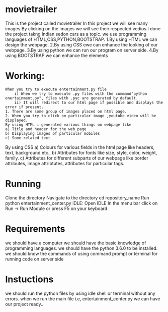 # movietrailer
This is the project called movietrailer
In this project we will see many images.By clicking on the images we will see their respected vedios.I done the project takng Indian sedon cars as a topic.
we use programming languages of HTML,CSS,PYTHON,BOOTSTRAP.
1.By using HTML we can design the webpage.
2.By using CSS ewe can enhance the looking of our webpage.
3.By using python we can run our program on server side.
4.By using BOOTSTRAP we can enhance the elements
# Working:
	When you try to execute entertainment.py file 
		i) When we try to execute .py files with the command"python enertainment.py", files with .pyc are generated by default.
		ii) It will redirect to our html page if possible and displays the error if present. 
	1. There are some group of images placed on html page.
	2. When you try to click on particular image ,youtube video will be displayed.
	By using HTML i generated various things on webpage like 
	a) Title and header for the web page
	b) Displaying images of particular mobiles
	c) Some related text
	
By using CSS
	a) Colours for various fields in the html page like headers, text, background  etc.,
	b) Attributes for fonts like size, style, color, weight, family.
	c) Attributes for different subparts of our webpage like border attributes, image attribtutes, attributes for particular tags. 
# Running 
Clone the directory
Navigate to the directory cd repository_name
Run python entertainment_center.py
IDLE:
Open IDLE
In the menu bar click on Run -> Run Module or press F5 on your keyboard
# Requirements
we should have a computer
we should have the basic knowledge of programming languages.
we should have the python 3.6.0 to be installed.
we should know the commands of using command prompt or terminal for running code on server side
# Instuctions
we should run the python files by using idle shell or terminal without any errors.
when we run the main file i.e, entertainment_center.py we can have our project ready..
